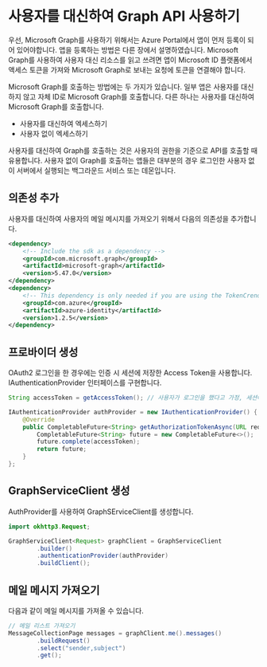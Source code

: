 # 사용자를 대신하여 Graph API 사용하기 

우선, Microsoft Graph를 사용하기 위해서는 Azure Portal에서 앱이 먼저 등록이 되어 있어야합니다. 앱을 등록하는 방법은 다른 장에서 설명하였습니다. Microsoft Graph를 사용하여 사용자 대신 리소스를 읽고 쓰려면 앱이 Microsoft ID 플랫폼에서 액세스 토큰을 가져와 Microsoft Graph로 보내는 요청에 토큰을 연결해야 합니다.

Microsoft Graph를 호출하는 방법에는 두 가지가 있습니다. 일부 앱은 사용자를 대신하지 않고 자체 ID로 Microsoft Graph를 호출합니다. 다른 하나는 사용자를 대신하여 Microsoft Graph를 호출합니다.

* 사용자를 대신하여 엑세스하기
* 사용자 없이 엑세스하기

사용자를 대신하여 Graph를 호출하는 것은 사용자의 권한을 기준으로 API를 호출할 때 유용합니다. 사용자 없이 Graph를 호출하는 앱들은 대부분의 경우 로그인한 사용자 없이 서버에서 실행되는 백그라운드 서비스 또는 데몬입니다.



## 의존성 추가
사용자를 대신하여 사용자의 메일 메시지를 가져오기 위해서 다음의 의존성을 추가합니다. 
```xml
<dependency>
    <!-- Include the sdk as a dependency -->
    <groupId>com.microsoft.graph</groupId>
    <artifactId>microsoft-graph</artifactId>
    <version>5.47.0</version>
</dependency>
<dependency>
    <!-- This dependency is only needed if you are using the TokenCrendentialAuthProvider -->
    <groupId>com.azure</groupId>
    <artifactId>azure-identity</artifactId>
    <version>1.2.5</version>
</dependency>
```


## 프로바이더 생성

OAuth2 로그인을 한 경우에는 인증 시 세션에 저장한 Access Token을 사용합니다. IAuthenticationProvider 인터페이스를 구현합니다. 

```java
String accessToken = getAccessToken(); // 사용자가 로그인을 했다고 가정, 세션에 저장한 값을 가져온다. 

IAuthenticationProvider authProvider = new IAuthenticationProvider() {
    @Override
    public CompletableFuture<String> getAuthorizationTokenAsync(URL requestUrl) {
        CompletableFuture<String> future = new CompletableFuture<>();
        future.complete(accessToken);
        return future;
    }
};
```        


## GraphServiceClient 생성 

AuthProvider를 사용하여 GraphSErviceClient를 생성합니다. 

```java
import okhttp3.Request;

GraphServiceClient<Request> graphClient = GraphServiceClient
        .builder()
        .authenticationProvider(authProvider)
        .buildClient();
```


## 메일 메시지 가져오기
다음과 같이 메일 메시지를 가져올 수 있습니다. 
```java
// 메일 리스트 가져오기
MessageCollectionPage messages = graphClient.me().messages()
        .buildRequest()
        .select("sender,subject")
        .get();
```





